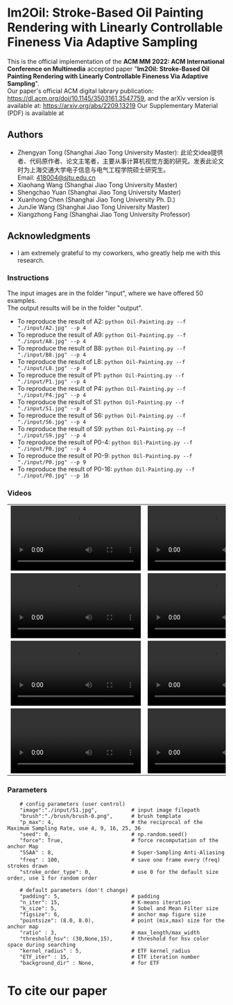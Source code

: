 # Im2Oil: Stroke-Based Oil Painting Rendering with Linearly Controllable Fineness Via Adaptive Sampling
This is the official implementation of the **ACM MM 2022: ACM International Conference on Multimedia** accepted paper "**Im2Oil: Stroke-Based Oil Painting Rendering with Linearly Controllable Fineness Via Adaptive Sampling**".   
Our paper's official ACM digital labrary publication: https://dl.acm.org/doi/10.1145/3503161.3547759, and the arXiv version is available at: https://arxiv.org/abs/2209.13219
Our Supplementary Material (PDF) is available at  
## Authors
- Zhengyan Tong (Shanghai Jiao Tong University Master): 此论文idea提供者、代码原作者、论文主笔者，主要从事计算机视觉方面的研究。发表此论文时为上海交通大学电子信息与电气工程学院硕士研究生。  
Email: 418004@sjtu.edu.cn
- Xiaohang Wang (Shanghai Jiao Tong University Master)
- Shengchao Yuan (Shanghai Jiao Tong University Master)
- Xuanhong Chen (Shanghai Jiao Tong University Ph. D.)  
- JunJie Wang (Shanghai Jiao Tong University Master)
- Xiangzhong Fang (Shanghai Jiao Tong University Professor)
## Acknowledgments
- I am extremely grateful to my coworkers, who greatly help me with this research. 

### Instructions
The input images are in the folder "input", where we have offered 50 examples.  
The output results will be in the folder "output".
- To reproduce the result of A2: `python Oil-Painting.py --f "./input/A2.jpg" --p 4`
- To reproduce the result of A9: `python Oil-Painting.py --f "./input/A8.jpg" --p 4`
- To reproduce the result of B8: `python Oil-Painting.py --f "./input/B8.jpg" --p 4`
- To reproduce the result of L8: `python Oil-Painting.py --f "./input/L8.jpg" --p 4`
- To reproduce the result of P1: `python Oil-Painting.py --f "./input/P1.jpg" --p 4`
- To reproduce the result of P4: `python Oil-Painting.py --f "./input/P4.jpg" --p 4`
- To reproduce the result of S1: `python Oil-Painting.py --f "./input/S1.jpg" --p 4`
- To reproduce the result of S6: `python Oil-Painting.py --f "./input/S6.jpg" --p 4`
- To reproduce the result of S9: `python Oil-Painting.py --f "./input/S9.jpg" --p 4`
- To reproduce the result of P0-4: `python Oil-Painting.py --f "./input/P0.jpg" --p 4`
- To reproduce the result of P0-9: `python Oil-Painting.py --f "./input/P0.jpg" --p 9`
- To reproduce the result of P0-16: `python Oil-Painting.py --f "./input/P0.jpg" --p 16`

### Videos
| | | |
| --- | --- | --- |
| <video src="https://user-images.githubusercontent.com/47803475/192312722-7841b5e6-b836-4b23-b63d-56f9b907a9f8.mp4" controls="controls"></video> | <video src="https://user-images.githubusercontent.com/47803475/192313223-1094902c-a565-43bb-9d35-156c709f6ff8.mp4" controls="controls"></video> | <video src="https://user-images.githubusercontent.com/47803475/192313388-49aa915a-3e18-4010-9af3-380a78f9a65f.mp4" controls="controls"></video> |
| <video src="https://user-images.githubusercontent.com/47803475/192313447-0190f4fd-9a8e-40d1-9a6b-91d0c368abd9.mp4" controls="controls"></video> | <video src="https://user-images.githubusercontent.com/47803475/192313506-c436fb69-f902-4a13-8965-dd6f68334281.mp4" controls="controls"></video> | <video src="https://user-images.githubusercontent.com/47803475/192313540-55c79205-025e-456e-9f21-7ac33a23ccf3.mp4" controls="controls"></video> |
| <video src="https://user-images.githubusercontent.com/47803475/192313571-7def236a-b2f2-4749-a8a6-564fd0c21f00.mp4" controls="controls"></video> | <video src="https://user-images.githubusercontent.com/47803475/192313593-27c6075b-1a9c-42b9-8743-58cebd3cbbf2.mp4" controls="controls"></video> | <video src="https://user-images.githubusercontent.com/47803475/192313613-e6355f5d-1ffb-4ae2-8fee-9e6e8125e1e7.mp4" controls="controls"></video> |
| <video src="https://user-images.githubusercontent.com/47803475/192418665-f08d2e0f-36ca-4468-b137-b1ca9aa63556.mp4" controls="controls"></video> | <video src="https://user-images.githubusercontent.com/47803475/192418682-6529fa2c-ca1b-427f-bc68-936922779cc9.mp4" controls="controls"></video> | <video src="https://user-images.githubusercontent.com/47803475/192418710-539b78f9-706b-4ea4-9762-fc302db7d54b.mp4" controls="controls"></video> |



### Parameters
        # config parameters (user control)
        "image":"./input/S1.jpg",           # input image filepath
        "brush":"./brush/brush-0.png",      # brush template
        "p_max": 4,                         # the reciprocal of the Maximum Sampling Rate, use 4, 9, 16, 25, 36
        "seed": 0,                          # np.random.seed()
        "force": True,                      # force recomputation of the anchor Map
        "SSAA" : 8,                         # Super-Sampling Anti-Aliasing                    
        "freq" : 100,                       # save one frame every（freq) strokes drawn
        "stroke_order_type": 0,             # use 0 for the default size order, use 1 for random order

        # default parameters (don't change)
        "padding": 5,                       # padding
        "n_iter": 15,                       # K-means iteration
        "k_size": 5,                        # Sobel and Mean Filter size
        "figsize": 6,                       # anchor map figure size
        "pointsize": (8.0, 8.0),            # point (mix,max) size for the anchor map
        "ratio" : 3,                        # max_length/max_width     
        "threshold_hsv": (30,None,15),      # threshold for hsv color space during searching
        "kernel_radius" : 5,                # ETF kernel_radius
        "ETF_iter" : 15,                    # ETF iteration number
        "background_dir" : None,            # for ETF 

# To cite our paper
```

```






